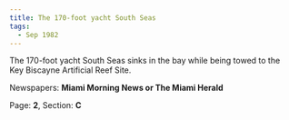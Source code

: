 ```yaml
---  
title: The 170-foot yacht South Seas  
tags:  
  - Sep 1982  
---  
```

  
The 170-foot yacht South Seas sinks in the bay while being towed to the Key Biscayne Artificial Reef Site.  
  
Newspapers: **Miami Morning News or The Miami Herald**  
  
Page: **2**, Section: **C** 

